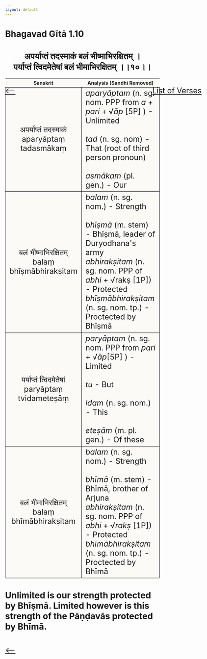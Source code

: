 ```yaml
---
layout: default
---
```

<!---
Text can be **bold**, _italic_, or ~~strikethrough~~.

[Link to another page](./another-page.html)

There should be whitespace between paragraphs.

There should be whitespace between paragraphs. We recommend including a README, or a file with information about your project.
--->

# Bhagavad Gītā 1.10

<style>
table {
  border-collapse: collapse;
  border-style: hidden;
}
th {
  background: #FBFAF7;
}
td {
  font-size: 25px;
  background: #FBFAF7;
  border: 1px solid black;
}
div.move {
  font-size: 25px;
}
</style>

<h1 style="text-align:center">
अपर्याप्तं तदस्माकं बलं भीष्माभिरक्षितम् ।<br>
पर्याप्तं त्विदमेतेषां बलं भीमाभिरक्षितम् ।।१०।।
</h1>
<div class="move" style="position:relative;min-width:960px">
 <p style="position: absolute;left:480px;top:0"><a href="./ch1.html">List of Verses</a></p>
</div>
<div class="move" style="position:relative;min-width:960px">
 <p style="position: absolute;left:0;top:0"><a href="./v1-9.html">⟵</a></p>
</div>
<div class="move" style="position:relative;min-width:960px">
 <p style="position: absolute;right:0;top:0"><a href="./v1-11.html">⟶</a></p>
</div>

| Sanskrit | Analysis (Sandhi Removed) |
|:-:|-|
|  अपर्याप्तं तदस्माकं<br>aparyāptaṃ tadasmākaṃ | <em>aparyāptam</em> (n. sg. nom. PPP from <em>a</em> + <em>pari</em> + √<em>āp</em> [5P] ) - Unlimited <br><br><em>tad</em> (n. sg. nom) - That (root of third person pronoun)<br><br><em>asmākam</em> (pl. gen.) - Our |
| बलं भीष्माभिरक्षितम्<br>balaṃ bhīṣmābhirakṣitam | <em>balam</em> (n. sg. nom.) - Strength<br><br><em>bhīṣmā</em> (m. stem) - Bhīṣmā, leader of Duryodhana's army<br><em>abhirakṣitam</em> (n. sg. nom. PPP of <em>abhi</em> + √rakṣ [1P]) - Protected<br><em>bhīṣmābhirakṣitam</em> (n. sg. nom. tp.) - Proctected by Bhīṣmā |
|   पर्याप्तं त्विदमेतेषां<br>paryāptaṃ tvidameteṣāṃ  | <em>paryāptam</em> (n. sg. nom. PPP from <em>pari</em> + √<em>āp</em>[5P] ) - Limited<br><br><em>tu</em> - But<br><br><em>idam</em> (n. sg. nom.) - This<br><br><em>eteṣām</em> (m. pl. gen.) - Of these |
| बलं भीमाभिरक्षितम्<br>balaṃ bhīmābhirakṣitam | <em>balam</em> (n. sg. nom.) - Strength<br><br><em>bhīmā</em> (m. stem) - Bhīmā, brother of Arjuna<br><em>abhirakṣitam</em> (n. sg. nom. PPP of <em>abhi</em> + √<em>rakṣ</em> [1P]) - Protected<br><em>bhīmābhirakṣitam</em> (n. sg. nom. tp.) - Proctected by Bhīmā |

<h1>
Unlimited is our strength protected by Bhīṣmā.
Limited however is this strength of the Pāṇḍavās protected by Bhīmā.
</h1>
<div class="move" style="position:relative;min-width:960px">
 <p style="position: absolute;left:0;top:0"><a href="./v1-9.html">⟵</a></p>
</div>
<div class="move" style="position:relative;min-width:960px">
 <p style="position: absolute;right:0;top:0"><a href="./v1-11.html">⟶</a></p>
</div>
